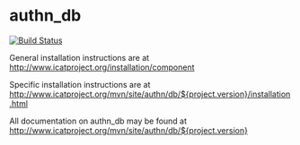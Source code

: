 # authn_db

[![Build Status](https://github.com/icatproject/authn.db/workflows/CI%20Build/badge.svg?branch=master)](https://github.com/icatproject/authn.db/actions?query=workflow%3A%22CI+Build%22)

General installation instructions are at http://www.icatproject.org/installation/component

Specific installation instructions are at http://www.icatproject.org/mvn/site/authn/db/${project.version}/installation.html

All documentation on authn_db may be found at http://www.icatproject.org/mvn/site/authn/db/${project.version}
